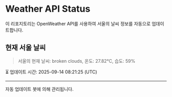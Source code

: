 
# Weather API Status

이 리포지토리는 OpenWeather API를 사용하여 서울의 날씨 정보를 자동으로 업데이트합니다.

## 현재 서울 날씨
> 서울의 현재 날씨: broken clouds, 온도: 27.82°C, 습도: 59%

⏳ 업데이트 시간: 2025-09-14 08:21:25 (UTC)

---
자동 업데이트 봇에 의해 관리됩니다.
